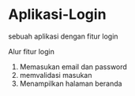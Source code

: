 # Aplikasi-Login
sebuah aplikasi dengan fitur login

Alur fitur login 
1. Memasukan email dan password
2. memvalidasi masukan
3. Menampilkan halaman beranda
